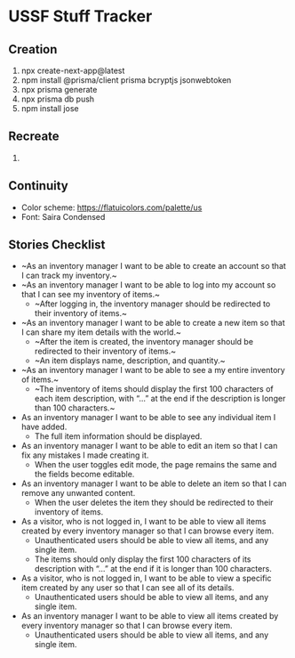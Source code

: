 # USSF Stuff Tracker

## Creation
1. npx create-next-app@latest
2. npm install @prisma/client prisma bcryptjs jsonwebtoken
3. npx prisma generate
4. npx prisma db push
5. npm install jose



## Recreate
1. 


## Continuity
- Color scheme: https://flatuicolors.com/palette/us
- Font: Saira Condensed

## Stories Checklist
- ~As an inventory manager I want to be able to create an account so that I can track my inventory.~
- ~As an inventory manager I want to be able to log into my account so that I can see my inventory of items.~
  - ~After logging in, the inventory manager should be redirected to their inventory of items.~
- ~As an inventory manager I want to be able to create a new item so that I can share my item details with the world.~
  - ~After the item is created, the inventory manager should be redirected to their inventory of items.~
  - ~An item displays name, description, and quantity.~
- ~As an inventory manager I want to be able to see a my entire inventory of items.~
  - ~The inventory of items should display the first 100 characters of each item description, with “...” at the end if the description is longer than 100 characters.~
- As an inventory manager I want to be able to see any individual item I have added.
  - The full item information should be displayed.
- As an inventory manager I want to be able to edit an item so that I can fix any mistakes I made creating it.
  - When the user toggles edit mode, the page remains the same and the fields become editable.
- As an inventory manager I want to be able to delete an item so that I can remove any unwanted content.
  - When the user deletes the item they should be redirected to their inventory of items.
- As a visitor, who is not logged in, I want to be able to view all items created by every inventory manager so that I can browse every item.
  - Unauthenticated users should be able to view all items, and any single item.
  - The items should only display the first 100 characters of its description with “...” at the end if it is longer than 100 characters.
- As a visitor, who is not logged in, I want to be able to view a specific item created by any user so that I can see all of its details.
  - Unauthenticated users should be able to view all items, and any single item.
- As an inventory manager I want to be able to view all items created by every inventory manager so that I can browse every item.
  - Unauthenticated users should be able to view all items, and any single item.